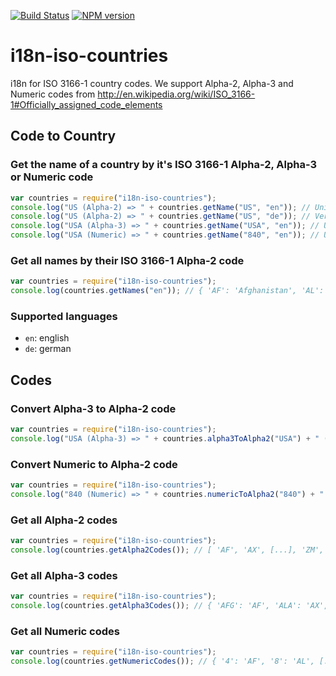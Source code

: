[![Build Status](https://secure.travis-ci.org/cinovo/node-i18n-iso-countries.png)](http://travis-ci.org/cinovo/node-i18n-iso-countries)
[![NPM version](https://badge.fury.io/js/i18n-iso-countries.png)](http://badge.fury.io/js/i18n-iso-countries)

# i18n-iso-countries

i18n for ISO 3166-1 country codes. We support Alpha-2, Alpha-3 and Numeric codes from http://en.wikipedia.org/wiki/ISO_3166-1#Officially_assigned_code_elements

## Code to Country

### Get the name of a country by it's ISO 3166-1 Alpha-2, Alpha-3 or Numeric code

`````javascript
var countries = require("i18n-iso-countries");
console.log("US (Alpha-2) => " + countries.getName("US", "en")); // United States
console.log("US (Alpha-2) => " + countries.getName("US", "de")); // Vereinigte Staaten von Amerika
console.log("USA (Alpha-3) => " + countries.getName("USA", "en")); // United States
console.log("USA (Numeric) => " + countries.getName("840", "en")); // United States
`````

### Get all names by their ISO 3166-1 Alpha-2 code

`````javascript
var countries = require("i18n-iso-countries");
console.log(countries.getNames("en")); // { 'AF': 'Afghanistan', 'AL': 'Albania', [...], 'ZM': 'Zambia', 'ZW': 'Zimbabwe' }
`````

### Supported languages

* `en`: english
* `de`: german


## Codes

### Convert Alpha-3 to Alpha-2 code

`````javascript
var countries = require("i18n-iso-countries");
console.log("USA (Alpha-3) => " + countries.alpha3ToAlpha2("USA") + " (Alpha-2)"); // United States
`````

### Convert Numeric to Alpha-2 code

`````javascript
var countries = require("i18n-iso-countries");
console.log("840 (Numeric) => " + countries.numericToAlpha2("840") + " (Alpha-2)"); // United States
`````

### Get all Alpha-2 codes

`````javascript
var countries = require("i18n-iso-countries");
console.log(countries.getAlpha2Codes()); // [ 'AF', 'AX', [...], 'ZM', 'ZW' }
`````

### Get all Alpha-3 codes

`````javascript
var countries = require("i18n-iso-countries");
console.log(countries.getAlpha3Codes()); // { 'AFG': 'AF', 'ALA': 'AX', [...], 'ZMB': 'ZM', 'ZWE': 'ZW' }
`````

### Get all Numeric codes

`````javascript
var countries = require("i18n-iso-countries");
console.log(countries.getNumericCodes()); // { '4': 'AF', '8': 'AL', [...], '887': 'YE', '894': 'ZM' }
`````
